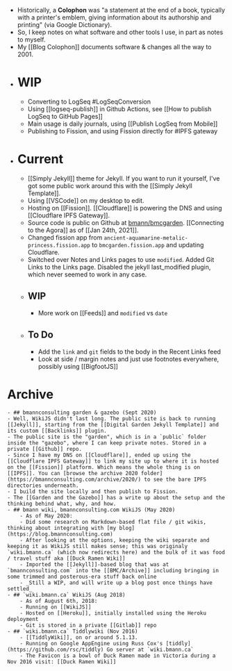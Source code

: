 - Historically, a **Colophon** was "a statement at the end of a book, typically with a printer's emblem, giving information about its authorship and printing" (via Google Dictionary).
- So, I keep notes on what software and other tools I use, in part as notes to myself.
- My [[Blog Colophon]] documents software & changes all the way to 2001.
- # WIP
	- Converting to LogSeq #LogSeqConversion
	- Using [[logseq-publish]] in Github Actions, see [[How to publish LogSeq to GitHub Pages]]
	- Main usage is daily journals, using [[Publish LogSeq from Mobile]]
	- Publishing to Fission, and using Fission directly for #IPFS gateway
- # Current
	- [[Simply Jekyll]] theme for Jekyll. If you want to run it yourself, I've got some public work around this with the [[Simply Jekyll Template]].
	- Using [[VSCode]] on my desktop to edit.
	- Hosting on [[Fission]]. [[Cloudflare]] is powering the DNS and using [[Cloudflare IPFS Gateway]].
	- Source code is public on Github at [bmann/bmcgarden](https://github.com/bmann/bmcgarden). [[Connecting to the Agora]] as of [[Jan 24th, 2021]].
	- Changed fission app from `ancient-aquamarine-metalic-princess.fission.app` to `bmcgarden.fission.app` and updating Cloudflare.
	- Switched over Notes and Links pages to use `modified`. Added Git Links to the Links page. Disabled the jekyll last_modified plugin, which never seemed to work in any case.
	- ## WIP
		- More work on [[Feeds]] and `modified` vs `date`
	- ## To Do
		- Add the `link` and `git` fields to the body in the Recent Links feed
		- Look at side / margin notes and just use footnotes everywhere, possibly using [[BigfootJS]]
# Archive
	- ## bmannconsulting garden & gazebo (Sept 2020)
	- Well, WikiJS didn't last long. The public site is back to running [[Jekyll]], starting from the [[Digital Garden Jekyll Template]] and its custom [[Backlinks]] plugin.
	- The public site is the "garden", which is in a `public` folder inside the "gazebo", where I can keep private notes. Stored in a private [[Github]] repo.
	- Since I have my DNS on [[Cloudflare]], ended up using the [[Cloudflare IPFS Gateway]] to link my site up to where it is hosted on the [[Fission]] platform. Which means the whole thing is on [[IPFS]]. You can [browse the archive 2020 folder](https://bmannconsulting.com/archive/2020/) to see the bare IPFS directories underneath.
	- I build the site locally and then publish to Fission.
	- The [[Garden and the Gazebo]] has a write up about the setup and the thinking behind what, why, and how.
	- ## bmann wiki, bmannconsulting.com WikiJS (May 2020)
		- As of May 2020:
		- Did some research on Markdown-based flat file / git wikis, thinking about integrating with [my blog](https://blog.bmannconsulting.com)
		- After looking at the options, keeping the wiki separate and keeping it as WikiJS still makes sense; this was originaly `wiki.bmann.ca` (which now redirects here) and the bulk of it was food / travel stuff aka [[Duck Ramen Wiki]]
		- Imported the [[Jekyll]]-based blog that was at `bmannconsulting.com` into the [[BMC/Archive]] including bringing in some trimmed and posterous-era stuff back online
		- _Still a WIP, and will write up a blog post once things have settled_
	- ## `wiki.bmann.ca` WikiJS (Aug 2018)
		- As of August 6th, 2018:
		- Running on [[WikiJS]]
		- Hosted on [[Heroku]], initially installed using the Heroku deployment
		- Git is stored in a private [[Gitlab]] repo
	- ## `wiki.bmann.ca` Tiddlywiki (Nov 2016)
		- [[TiddlyWiki]], on or around 5.1.13.
		- Running on Google AppEngine using Russ Cox's [tiddly](https://github.com/rsc/tiddly) Go server at `wiki.bmann.ca`
		- The Favicon is a bowl of Duck Ramen made in Victoria during a Nov 2016 visit: [[Duck Ramen Wiki]]